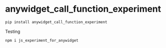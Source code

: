 # anywidget_call_function_experiment

```sh
pip install anywidget_call_function_experiment
```

Testing 
```
npm i js_experiment_for_anywidget
```